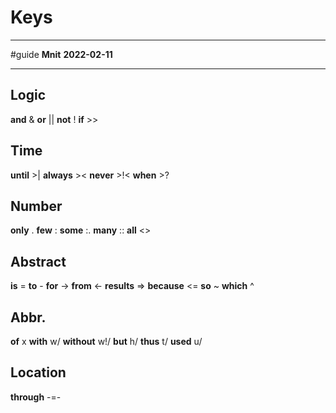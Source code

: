 # Keys
---
#guide 
**Mnit**
**2022-02-11**

---
## Logic
**and** &
**or** ||
**not** !
**if** >>

## Time
**until** >|
**always** ><
**never** >!<
**when** >?

## Number
**only** .
**few** :
**some** :.
**many** ::
**all** <>

## Abstract
**is** =
**to** -
**for** ->
**from** <-
**results** =>
**because** <=
**so** ~
**which** ^

## Abbr.
**of** x
**with** w/
**without** w!/
**but** h/
**thus** t/
**used** u/

## Location
**through** -=-
